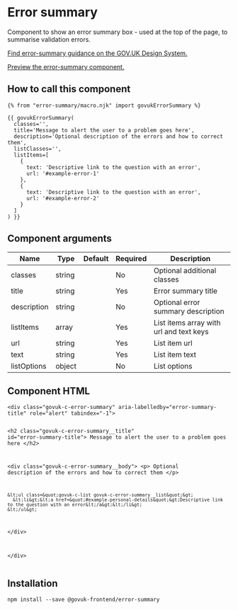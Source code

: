 


<h1 class="govuk-u-heading-36">
Error summary
</h1>

<p class="govuk-u-core-24">
  Component to show an error summary box - used at the top of the page, to summarise validation errors.
</p>

<p class="govuk-u-copy-19">
  <a href="http://www.linktodesignsystem.com/error-summary">Find error-summary guidance on the GOV.UK Design System.</a>
</p>


<p class="govuk-u-copy-19">
<a href="http://govuk-frontend-review.herokuapp.com/components/error-summary/preview">Preview the error-summary component.
</a>
</p>

  <h2 class="govuk-u-heading-24">How to call this component</h2>

  <pre><code>{% from &quot;error-summary/macro.njk&quot; import govukErrorSummary %}

{{ govukErrorSummary(
  classes=&#39;&#39;,
  title=&#39;Message to alert the user to a problem goes here&#39;,
  description=&#39;Optional description of the errors and how to correct them&#39;,
  listClasses=&#39;&#39;,
  listItems=[
    {
      text: &#39;Descriptive link to the question with an error&#39;,
      url: &#39;#example-error-1&#39;
    },
    {
      text: &#39;Descriptive link to the question with an error&#39;,
      url: &#39;#example-error-2&#39;
    }
  ]
) }}
</code></pre>

<h2 class="govuk-u-heading-24">Component arguments</h2>

<div>

<!-- TODO: Use the table macro here and pass it component argument data -->
| Name        | Type   | Default | Required | Description
|---          |---     |---      |---       |---
| classes     | string |         | No       | Optional additional classes
| title       | string |         | Yes      | Error summary title
| description | string |         | No       | Optional error summary description
| listItems   | array  |         | Yes      | List items array with url and text keys
| url         | string |         | Yes      | List item url
| text        | string |         | Yes      | List item text
| listOptions | object |         | No       | List options

</div>

<h2 class="govuk-u-heading-24">Component HTML</h2>
<pre><code>&lt;div class=&quot;govuk-c-error-summary&quot; aria-labelledby=&quot;error-summary-title&quot; role=&quot;alert&quot; tabindex=&quot;-1&quot;&gt;

  &lt;h2 class=&quot;govuk-c-error-summary__title&quot; id=&quot;error-summary-title&quot;&gt;
    Message to alert the user to a problem goes here
  &lt;/h2&gt;

  &lt;div class=&quot;govuk-c-error-summary__body&quot;&gt;
    &lt;p&gt;
      Optional description of the errors and how to correct them
    &lt;/p&gt;

    &lt;ul class=&quot;govuk-c-list govuk-c-error-summary__list&quot;&gt;
      &lt;li&gt;&lt;a href=&quot;#example-personal-details&quot;&gt;Descriptive link to the question with an error&lt;/a&gt;&lt;/li&gt;
    &lt;/ul&gt;
  &lt;/div&gt;

&lt;/div&gt;
</code></pre>

<h2 class="govuk-u-heading-24">Installation</h2>
<pre><code>npm install --save @govuk-frontend/error-summary</code></pre>

